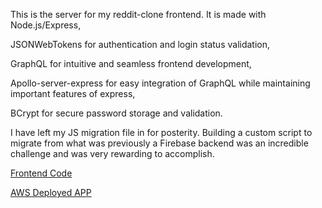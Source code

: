 This is the server for my reddit-clone frontend. 
It is made with Node.js/Express, 

JSONWebTokens for authentication and login status validation,

GraphQL for intuitive and seamless frontend development,

Apollo-server-express for easy integration of GraphQL while maintaining important features of express,

BCrypt for secure password storage and validation.

I have left my JS migration file in for posterity. Building a custom script to migrate from what was previously a Firebase backend was an incredible challenge and was very rewarding to accomplish.

[Frontend Code](https://github.com/Jalcyon/Reddit-Clone)

[AWS Deployed APP](http://54.184.99.80/)
